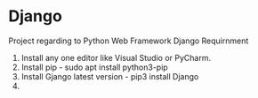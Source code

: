 # Django
Project regarding to Python Web Framework Django
Requirnment
1. Install any one editor like Visual Studio or PyCharm.
2. Install pip - sudo apt install python3-pip
3. Install Gjango latest version - pip3 install Django
4.
